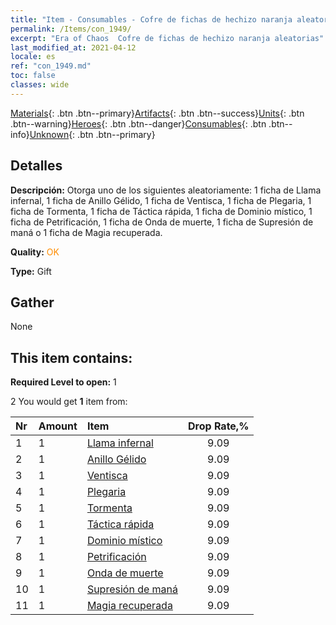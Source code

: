 ```yaml
---
title: "Item - Consumables - Cofre de fichas de hechizo naranja aleatorias"
permalink: /Items/con_1949/
excerpt: "Era of Chaos  Cofre de fichas de hechizo naranja aleatorias"
last_modified_at: 2021-04-12
locale: es
ref: "con_1949.md"
toc: false
classes: wide
---
```

 [Materials](/es/Items/){: .btn .btn--primary}[Artifacts](/es/Items/Artifacts/){: .btn .btn--success}[Units](/es/Items/Units/){: .btn .btn--warning}[Heroes](/es/Items/Heroes/){: .btn .btn--danger}[Consumables](/es/Items/Consumables/){: .btn .btn--info}[Unknown](/es/Items/Unknown/){: .btn .btn--primary}

## Detalles
 **Descripción:** Otorga uno de los siguientes aleatoriamente: 1 ficha de Llama infernal, 1 ficha de Anillo Gélido, 1 ficha de Ventisca, 1 ficha de Plegaria, 1 ficha de Tormenta, 1 ficha de Táctica rápida, 1 ficha de Dominio místico, 1 ficha de Petrificación, 1 ficha de Onda de muerte, 1 ficha de Supresión de maná o 1 ficha de Magia recuperada.

 **Quality:** <span style="color: #FF8C00">OK</span>

 **Type:** Gift

## Gather

  None

## This item contains:

 **Required Level to open:** 1

 2 You would get **1** item  from:

  | Nr | Amount |     Item    | Drop Rate,% |
  |:---|:-------|:------------|:---------:|
  | 1 | 1 | [Llama infernal](/es/Items/her_406/) | 9.09 | 
  | 2 | 1 | [Anillo Gélido](/es/Items/her_421/) | 9.09 | 
  | 3 | 1 | [Ventisca](/es/Items/her_423/) | 9.09 | 
  | 4 | 1 | [Plegaria](/es/Items/her_432/) | 9.09 | 
  | 5 | 1 | [Tormenta](/es/Items/her_445/) | 9.09 | 
  | 6 | 1 | [Táctica rápida](/es/Items/her_450/) | 9.09 | 
  | 7 | 1 | [Dominio místico](/es/Items/her_470/) | 9.09 | 
  | 8 | 1 | [Petrificación](/es/Items/her_471/) | 9.09 | 
  | 9 | 1 | [Onda de muerte](/es/Items/her_456/) | 9.09 | 
  | 10 | 1 | [Supresión de maná](/es/Items/her_480/) | 9.09 | 
  | 11 | 1 | [Magia recuperada](/es/Items/her_482/) | 9.09 | 
